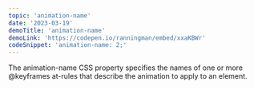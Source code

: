 ```yaml
---
topic: 'animation-name'
date: '2023-03-19'
demoTitle: 'animation-name'
demoLink: 'https://codepen.io/ranningman/embed/xxaKBWr'
codeSnippet: 'animation-name: 2;'
---
```

The animation-name CSS property specifies the names of one or more @keyframes at-rules that describe the animation to apply to an element.